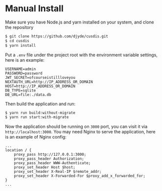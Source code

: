 # Manual Install

Make sure you have Node.js and yarn installed on your system, and clone the repository

```bash
$ git clone https://github.com/djyde/cusdis.git
$ cd cusdis
$ yarn install
```
Put a `.env` file under the project root with the environment variable settings, here is an example:

```
USERNAME=admin
PASSWORD=password
JWT_SECRET=ofcourseistillloveyou
NEXTAUTH_URL=http://IP_ADDRESS_OR_DOMAIN
HOST=http://IP_ADDRESS_OR_DOMAIN
DB_TYPE=sqlite
DB_URL=file:./data.db
```

Then build the application and run:

```bash
$ yarn run build:without-migrate
$ yarn run start:with-migrate
```

Now the application should be running on `3000` port, you can visit it via `http://localhost:3000`. You may need Nginx to serve the application, here is an example of Nginx config:

```nginx
...
location / {
    proxy_pass http://127.0.0.1:3000;
    proxy_pass_header Authorization;
    proxy_pass_header WWW-Authenticate;
    proxy_set_header Host $host;
    proxy_set_header X-Real-IP $remote_addr;
    proxy_set_header X-Forwarded-For $proxy_add_x_forwarded_for;
}
...
```

